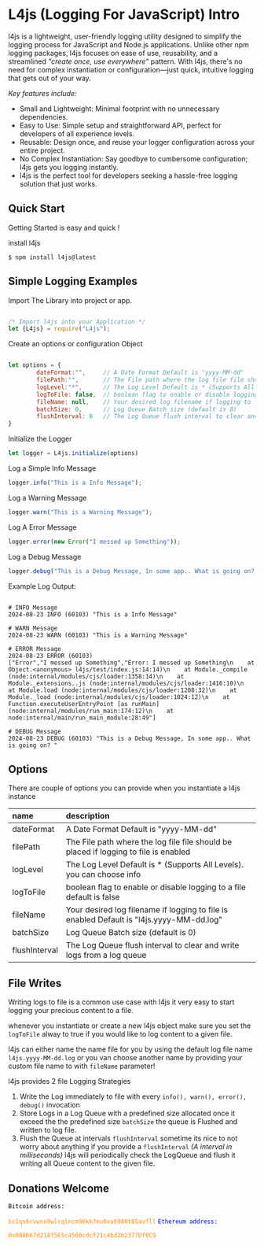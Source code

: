# L4js (Logging For JavaScript) Intro

l4js is a lightweight, user-friendly logging utility designed to simplify the logging process for JavaScript and Node.js applications. Unlike other npm logging packages, l4js focuses on ease of use, reusability, and a streamlined _"create once, use everywhere"_ pattern. With l4js, there's no need for complex instantiation or configuration—just quick, intuitive logging that gets out of your way.

*Key features include:*

* Small and Lightweight: Minimal footprint with no unnecessary dependencies.
* Easy to Use: Simple setup and straightforward API, perfect for developers of all experience levels.
* Reusable: Design once, and reuse your logger configuration across your entire project.
* No Complex Instantiation: Say goodbye to cumbersome configuration; l4js gets you logging instantly.
* l4js is the perfect tool for developers seeking a hassle-free logging solution that just works.

## Quick Start

Getting Started is easy and quick !

install l4js 

```shell
$ npm install l4js@latest
```

## Simple Logging Examples


Import The Library into project or app.

```js

/* Import l4js into your Application */
let {L4js} = require("L4js");

```


Create an options or configuration Object

```js

let options = {
        dateFormat:"",     // A Date Format Default is "yyyy-MM-dd"
        filePath:"",       // The File path where the log file file should be placed if logging to file is enabled 
        logLevel:"*",      // The Log Level Default is * (Supports All Levels). you can choose info|warn|error|debug
        logToFile: false,  // boolean flag to enable or disable logging to a file default is false
        fileName: null,    // Your desired log filename if logging to file is enabled Default is "l4js.yyyy-MM-dd.log"
        batchSize: 0,      // Log Queue Batch size (default is 0)  
        flushInterval: 0   // The Log Queue flush interval to clear and write logs from a log queue 
} 

```

Initialize the Logger

```js
let logger = L4js.initialize(options) 
```


Log a Simple Info Message 

```js
logger.info("This is a Info Message");
```

Log a Warning Message

```js
logger.warn("This is a Warning Message");
```

Log A Error Message

```js
logger.error(new Error("I messed up Something"));
```

Log a Debug Message 

```js
logger.debug("This is a Debug Message, In some app.. What is going on? ");

```

Example Log Output:

```shell

# INFO Message 
2024-08-23 INFO (60103) "This is a Info Message"

# WARN Message
2024-08-23 WARN (60103) "This is a Warning Message"

# ERROR Message
2024-08-23 ERROR (60103)
["Error","I messed up Something","Error: I messed up Something\n    at Object.<anonymous> l4js/test/index.js:14:14)\n    at Module._compile (node:internal/modules/cjs/loader:1358:14)\n    at Module._extensions..js (node:internal/modules/cjs/loader:1416:10)\n    at Module.load (node:internal/modules/cjs/loader:1208:32)\n    at Module._load (node:internal/modules/cjs/loader:1024:12)\n    at Function.executeUserEntryPoint [as runMain] (node:internal/modules/run_main:174:12)\n    at node:internal/main/run_main_module:28:49"]

# DEBUG Message
2024-08-23 DEBUG (60103) "This is a Debug Message, In some app.. What is going on? "

```

## Options

There are couple of options you can provide when you instantiate a l4js instance 

| name          | description                                                                                  |
| :------------ | :------------------------------------------------------------------------------------------- |
| dateFormat    | A Date Format Default is "yyyy-MM-dd"                                                        |
| filePath      | The File path where the log file file should be placed if logging to file is enabled         |
| logLevel      | The Log Level Default is * (Supports All Levels). you can choose info|warn|error|debug       |
| logToFile     | boolean flag to enable or disable logging to a file default is false                         |
| fileName      | Your desired log filename if logging to file is enabled Default is "l4js.yyyy-MM-dd.log" |
| batchSize     | Log Queue Batch size (default is 0)                                                          |
| flushInterval | The Log Queue flush interval to clear and write logs from a log queue                        |


## File Writes

Writing logs to file is a common use case with l4js it very easy to start logging your precious content to a file. 

whenever you instantiate or create a new l4js object make sure you set the `logToFile` alway to true if you
would like to log content to a given file.

l4js can either name the name file for you by using the default log file name `l4js.yyyy-MM-dd.log` or you van choose
another name by providing your custom file name to with  `fileName` parameter!

l4js provides 2 file Logging Strategies 

1. Write the Log immediately to file with every `info(), warn(), error(), debug()` invocation
2. Store Logs in a Log Queue with a predefined size allocated once it exceed the the predefined size `batchSize` the queue
   is Flushed and written to log file.
3. Flush the Queue at intervals `flushInterval` sometime its nice to not worry about anything if you provide a `flushInterval`
   _(A interval in milliseconds)_ l4js will periodically check the LogQueue and flush it writing all Queue content to the given file.


## Donations Welcome

<code><span style="color:black">Bitcoin  address: </span><span style="color:darkorange"> bc1qs6rvwnx0wlrqlncm90kk7mu0xs6980t85avfll</span></code>
<code><span style="color:blue">Ethereum address: </span><span style="color:darkorange"> 0x088667d218f5E5c4560cdcf21c4bd2b2377Df0C9</span></code>
